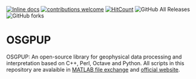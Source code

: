 [![Inline docs](http://inch-ci.org/github/dwyl/hapi-auth-jwt2.svg?branch=master)](http://inch-ci.org/Metkom/OSGPUP/hapi-auth-jwt2)
[![contributions welcome](https://img.shields.io/badge/contributions-welcome-brightgreen.svg?style=flat)](https://github.com/Metkom/OSGPUP/issues)
[![HitCount](http://hits.dwyl.com/Metkom/OSGPUP.svg)](http://hits.dwyl.com/Metkom/OSGPUP)
![GitHub All Releases](https://img.shields.io/github/downloads/Metkom/OSGPUP/total.svg)
![GitHub forks](https://img.shields.io/github/forks/Metkom/OSGPUP.svg?style=social)

# OSGPUP
OSGPUP: An open-source library for geophysical data processing and interpretation based on C++, Perl, Octave and Python. 
All scripts in this repository are avalaible in [MATLAB file exchange](https://www.mathworks.com/matlabcentral/profile/authors/11048576-komputasi-geofisika) and [official website](https://sites.google.com/site/metkomup/programming).
